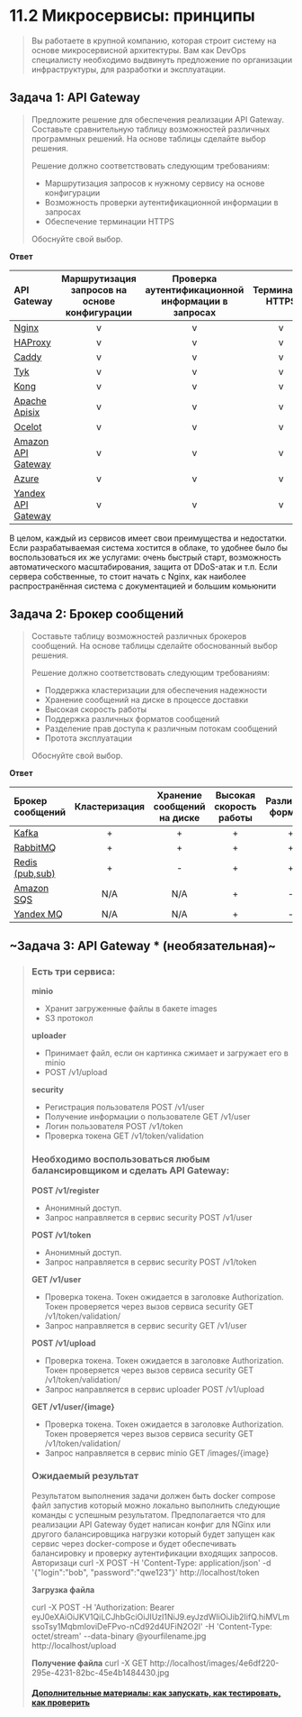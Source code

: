 
# 11.2 Микросервисы: принципы

>Вы работаете в крупной компанию, которая строит систему на основе микросервисной архитектуры.
>Вам как DevOps специалисту необходимо выдвинуть предложение по организации инфраструктуры, для разработки и эксплуатации.

## Задача 1: API Gateway 

>Предложите решение для обеспечения реализации API Gateway. Составьте сравнительную таблицу возможностей различных программных решений. На основе таблицы сделайте выбор решения.
>
>Решение должно соответствовать следующим требованиям:
>- Маршрутизация запросов к нужному сервису на основе конфигурации
>- Возможность проверки аутентификационной информации в запросах
>- Обеспечение терминации HTTPS
>
>Обоснуйте свой выбор.

**Ответ**

| API Gateway | Маршрутизация запросов на основе конфигурации | Проверка аутентификационной информации в запросах | Терминация HTTPS |
| :---                                                               | :---: | :---: | :---: |
| [Nginx](https://nginx.com)                                         |   v   |   v   |   v   |
| [HAProxy](https://www.haproxy.com)                                 |   v   |   v   |   v   |
| [Caddy](https://caddyserver.com)                                   |   v   |   v   |   v   |
| [Tyk](https://tyk.io)                                              |   v   |   v   |   v   |
| [Kong](https://konghq.com/products/api-gateway-platform)           |   v   |   v   |   v   |
| [Apache Apisix](https://apisix.apache.org)                         |   v   |   v   |   v   |
| [Ocelot](https://github.com/ThreeMammals/Ocelot)                   |   v   |   v   |   v   |
| [Amazon API Gateway](https://aws.amazon.com/ru/api-gateway/)       |   v   |   v   |   v   |
| [Azure](https://azure.microsoft.com/en-gb/services/api-management) |   v   |   v   |   v   |
| [Yandex API Gateway](https://cloud.yandex.ru/docs/api-gateway/)    |   v   |   v   |   v   |

В целом, каждый из сервисов имеет свои преимущества и недостатки. 
Если разрабатываемая система хостится в облаке, то удобнее было бы воспользоваться их же услугами: очень быстрый старт, возможность автоматического масштабирования, защита от DDoS-атак и т.п.
Если сервера собственные, то стоит начать с Nginx, как наиболее распространённая система с документацией и большим комьюнити

## Задача 2: Брокер сообщений

>Составьте таблицу возможностей различных брокеров сообщений. На основе таблицы сделайте обоснованный выбор решения.
>
>Решение должно соответствовать следующим требованиям:
>- Поддержка кластеризации для обеспечения надежности
>- Хранение сообщений на диске в процессе доставки
>- Высокая скорость работы
>- Поддержка различных форматов сообщений
>- Разделение прав доступа к различным потокам сообщений
>- Протота эксплуатации
>
>Обоснуйте свой выбор.

**Ответ**

| Брокер сообщений      | Кластеризация | Хранение сообщений на диске | Высокая скорость работы | Различные форматы | Права доступа | Простота |
| :-------------------- | :-----------: | :-------------------------: | :--------------: | :----: | :-----------: | :------: |
| [Kafka](https://kafka.apache.org)                           |  +  |  +  |  +  |  +  |  +  |  -  |
| [RabbitMQ](https://www.rabbitmq.com)                        |  +  |  +  |  +  |  +  |  +  |  +  |
| [Redis (pub,sub)](https://redis.io)                         |  +  |  -  |  +  |  +  |  -  |  +  |
| [Amazon SQS](https://aws.amazon.com/ru/sqs/)                | N/A | N/A |  +  |  -  |  -  |  +  |
| [Yandex MQ](https://cloud.yandex.ru/services/message-queue) | N/A | N/A |  +  |  -  |  -  |  +  |



## ~Задача 3: API Gateway * (необязательная)~

>### Есть три сервиса:
>
>**minio**
>- Хранит загруженные файлы в бакете images
>- S3 протокол
>
>**uploader**
>- Принимает файл, если он картинка сжимает и загружает его в minio
>- POST /v1/upload
>
>**security**
>- Регистрация пользователя POST /v1/user
>- Получение информации о пользователе GET /v1/user
>- Логин пользователя POST /v1/token
>- Проверка токена GET /v1/token/validation
>
>### Необходимо воспользоваться любым балансировщиком и сделать API Gateway:
>
>**POST /v1/register**
>- Анонимный доступ.
>- Запрос направляется в сервис security POST /v1/user
>
>**POST /v1/token**
>- Анонимный доступ.
>- Запрос направляется в сервис security POST /v1/token
>
>**GET /v1/user**
>- Проверка токена. Токен ожидается в заголовке Authorization. Токен проверяется через вызов сервиса security GET /v1/token/validation/
>- Запрос направляется в сервис security GET /v1/user
>
>**POST /v1/upload**
>- Проверка токена. Токен ожидается в заголовке Authorization. Токен проверяется через вызов сервиса security GET /v1/token/validation/
>- Запрос направляется в сервис uploader POST /v1/upload
>
>**GET /v1/user/{image}**
>- Проверка токена. Токен ожидается в заголовке Authorization. Токен проверяется через вызов сервиса security GET /v1/token/validation/
>- Запрос направляется в сервис minio  GET /images/{image}
>
>### Ожидаемый результат
>
>Результатом выполнения задачи должен быть docker compose файл запустив который можно локально выполнить следующие команды с успешным результатом.
>Предполагается что для реализации API Gateway будет написан конфиг для NGinx или другого балансировщика нагрузки который будет запущен как сервис через docker-compose и будет обеспечивать балансировку и проверку аутентификации входящих запросов.
>Авторизаци
>curl -X POST -H 'Content-Type: application/json' -d '{"login":"bob", "password":"qwe123"}' http://localhost/token
>
>**Загрузка файла**
>
>curl -X POST -H 'Authorization: Bearer eyJ0eXAiOiJKV1QiLCJhbGciOiJIUzI1NiJ9.eyJzdWIiOiJib2IifQ.hiMVLmssoTsy1MqbmIoviDeFPvo-nCd92d4UFiN2O2I' -H 'Content-Type: octet/stream' --data-binary @yourfilename.jpg http://localhost/upload
>
>**Получение файла**
>curl -X GET http://localhost/images/4e6df220-295e-4231-82bc-45e4b1484430.jpg
>
>#### [Дополнительные материалы: как запускать, как тестировать, как проверить](https://github.com/netology-code/devkub-homeworks/tree/main/11-microservices-02-principles)
